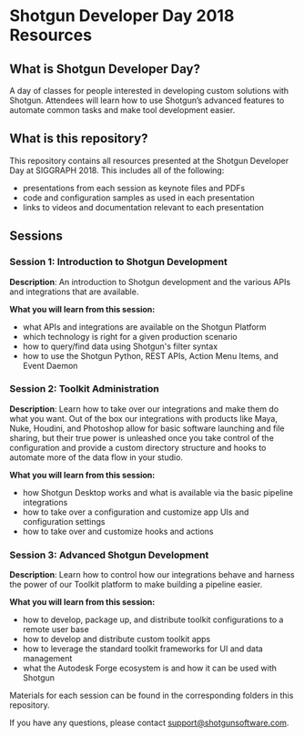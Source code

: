 # Shotgun Developer Day 2018 Resources

## What is Shotgun Developer Day?
A day of classes for people interested in developing custom solutions with Shotgun.
Attendees will learn how to use Shotgun’s advanced features to automate common tasks and
make tool development easier.

## What is this repository?
This repository contains all resources presented at the Shotgun Developer Day 
at SIGGRAPH 2018. This includes all of the following:

* presentations from each session as keynote files and PDFs
* code and configuration samples as used in each presentation
* links to videos and documentation relevant to each presentation

## Sessions

### Session 1: Introduction to Shotgun Development
**Description**: An introduction to Shotgun development and the various APIs and integrations 
that are available.

**What you will learn from this session:**
* what APIs and integrations are available on the Shotgun Platform
* which technology is right for a given production scenario
* how to query/find data using Shotgun's filter syntax
* how to use the Shotgun Python, REST APIs, Action Menu Items, and Event Daemon

### Session 2: Toolkit Administration
**Description**: Learn how to take over our integrations and make them do what you want. Out of 
the box our integrations with products like Maya, Nuke, Houdini, and Photoshop 
allow for basic software launching and file sharing, but their true power is 
unleashed once you take control of the configuration and provide a custom 
directory structure and hooks to automate more of the data flow in your studio.

**What you will learn from this session:**
* how Shotgun Desktop works and what is available via the basic pipeline integrations
* how to take over a configuration and customize app UIs and configuration settings 
* how to take over and customize hooks and actions

### Session 3: Advanced Shotgun Development
**Description**: Learn how to control how our integrations behave and harness the power of our 
Toolkit platform to make building a pipeline easier.

**What you will learn from this session:**
* how to develop, package up, and distribute toolkit configurations to a remote user base
* how to develop and distribute custom toolkit apps 
* how to leverage the standard toolkit frameworks for UI and data management
* what the Autodesk Forge ecosystem is and how it can be used with Shotgun

Materials for each session can be found in the corresponding folders in this 
repository.

If you have any questions, please contact support@shotgunsoftware.com.
